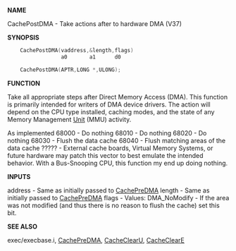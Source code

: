 
**NAME**

CachePostDMA - Take actions after to hardware DMA  (V37)

**SYNOPSIS**

```c
    CachePostDMA(vaddress,&length,flags)
                 a0       a1      d0

    CachePostDMA(APTR,LONG *,ULONG);

```
**FUNCTION**

Take all appropriate steps after Direct Memory Access (DMA).  This
function is primarily intended for writers of DMA device drivers.  The
action will depend on the CPU type installed, caching modes, and the
state of any Memory Management [Unit](_0087) (MMU) activity.

As implemented
68000 - Do nothing
68010 - Do nothing
68020 - Do nothing
68030 - Flush the data cache
68040 - Flush matching areas of the data cache
????? - External cache boards, Virtual Memory Systems, or
future hardware may patch this vector to best emulate
the intended behavior.
With a Bus-Snooping CPU, this function my end up
doing nothing.

**INPUTS**

address - Same as initially passed to [CachePreDMA](CachePreDMA)
length  - Same as initially passed to [CachePreDMA](CachePreDMA)
flags   - Values:
DMA_NoModify - If the area was not modified (and
thus there is no reason to flush the cache) set
this bit.

**SEE ALSO**

exec/execbase.i, [CachePreDMA](CachePreDMA), [CacheClearU](CacheClearU), [CacheClearE](CacheClearE)
